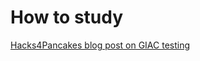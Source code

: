 # How to study
[Hacks4Pancakes blog post on GIAC testing](https://tisiphone.net/2015/08/18/giac-testing/)